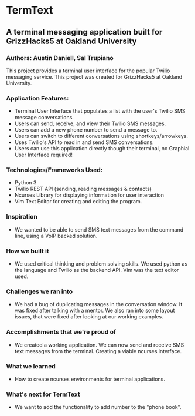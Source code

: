 # TermText

## A terminal messaging application built for GrizzHacks5 at Oakland University

### Authors: Austin Daniell, Sal Trupiano

This project provides a terminal user interface for the popular Twilio messaging service. This project was created for GrizzHacks5 at Oakland University.

### Application Features:
- Terminal User Interface that populates a list with the user's Twilio SMS message conversations.
- Users can send, receive, and view their Twilio SMS messages.
- Users can add a new phone number to send a message to.
- Users can switch to different conversations using shortkeys/arrowkeys.
- Uses Twilio's API to read in and send SMS conversations.
- Users can use this application directly though their terminal, no Graphial User Interface required!

### Technologies/Frameworks Used:
- Python 3
- Twilio REST API (sending, reading messages & contacts)
- Ncurses Library for displaying information for user interaction
- Vim Text Editor for creating and editing the program.

### Inspiration
- We wanted to be able to send SMS text messages from the command line, using a VoIP backed solution.

### How we built it
- We used critical thinking and problem solving skills. We used python as the language and Twilio as the backend API. Vim was the text editor used.

### Challenges we ran into
- We had a bug of duplicating messages in the conversation window. It was fixed after talking with a mentor. We also ran into some layout issues, that were fixed after looking at our working examples.

### Accomplishments that we're proud of
- We created a working application. We can now send and receive SMS text messages from the terminal. Creating a viable ncurses interface.

### What we learned
- How to create ncurses environments for terminal applications.

### What's next for TermText
- We want to add the functionality to add number to the "phone book".

